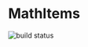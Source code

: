 # MathItems

![build status](https://github.com/janmarthedal/mathitems/actions/workflows/validate.yml/badge.svg)
